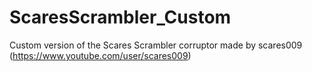 # ScaresScrambler_Custom
Custom version of the Scares Scrambler corruptor made by scares009 (https://www.youtube.com/user/scares009)
